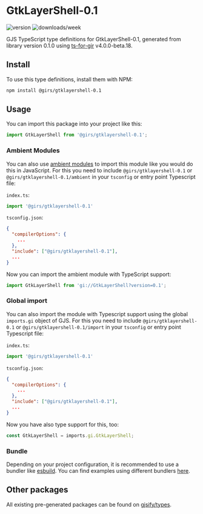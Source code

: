 
# GtkLayerShell-0.1

![version](https://img.shields.io/npm/v/@girs/gtklayershell-0.1)
![downloads/week](https://img.shields.io/npm/dw/@girs/gtklayershell-0.1)


GJS TypeScript type definitions for GtkLayerShell-0.1, generated from library version 0.1.0 using [ts-for-gir](https://github.com/gjsify/ts-for-gir) v4.0.0-beta.18.


## Install

To use this type definitions, install them with NPM:
```bash
npm install @girs/gtklayershell-0.1
```

## Usage

You can import this package into your project like this:
```ts
import GtkLayerShell from '@girs/gtklayershell-0.1';
```

### Ambient Modules

You can also use [ambient modules](https://github.com/gjsify/ts-for-gir/tree/main/packages/cli#ambient-modules) to import this module like you would do this in JavaScript.
For this you need to include `@girs/gtklayershell-0.1` or `@girs/gtklayershell-0.1/ambient` in your `tsconfig` or entry point Typescript file:

`index.ts`:
```ts
import '@girs/gtklayershell-0.1'
```

`tsconfig.json`:
```json
{
  "compilerOptions": {
    ...
  },
  "include": ["@girs/gtklayershell-0.1"],
  ...
}
```

Now you can import the ambient module with TypeScript support: 

```ts
import GtkLayerShell from 'gi://GtkLayerShell?version=0.1';
```

### Global import

You can also import the module with Typescript support using the global `imports.gi` object of GJS.
For this you need to include `@girs/gtklayershell-0.1` or `@girs/gtklayershell-0.1/import` in your `tsconfig` or entry point Typescript file:

`index.ts`:
```ts
import '@girs/gtklayershell-0.1'
```

`tsconfig.json`:
```json
{
  "compilerOptions": {
    ...
  },
  "include": ["@girs/gtklayershell-0.1"],
  ...
}
```

Now you have also type support for this, too:

```ts
const GtkLayerShell = imports.gi.GtkLayerShell;
```

### Bundle

Depending on your project configuration, it is recommended to use a bundler like [esbuild](https://esbuild.github.io/). You can find examples using different bundlers [here](https://github.com/gjsify/ts-for-gir/tree/main/examples).

## Other packages

All existing pre-generated packages can be found on [gjsify/types](https://github.com/gjsify/types).


